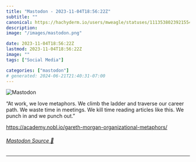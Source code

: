 ```yaml
---
title: "Mastodon - 2023-11-04T18:56:22Z"
subtitle: ""
canonical: https://hachyderm.io/users/mweagle/statuses/111353802392155407
description:
image: "/images/mastodon.png"

date: 2023-11-04T18:56:22Z
lastmod: 2023-11-04T18:56:22Z
image: ""
tags: ["Social Media"]

categories: ["mastodon"]
# generated: 2024-06-21T21:40:31-07:00
---
```

![Mastodon](/images/mastodon.png)

<p>“At work, we love metaphors. We climb the ladder and traverse our career path. We waste time in meetings. We kill time reading articles like this. We punch in and we punch out.”</p><p><a href="https://academy.nobl.io/gareth-morgan-organizational-metaphors/" target="_blank" rel="nofollow noopener noreferrer" translate="no"><span class="invisible">https://</span><span class="ellipsis">academy.nobl.io/gareth-morgan-</span><span class="invisible">organizational-metaphors/</span></a></p>


###### [Mastodon Source 🐘](https://hachyderm.io/@mweagle/111353802392155407)

___
